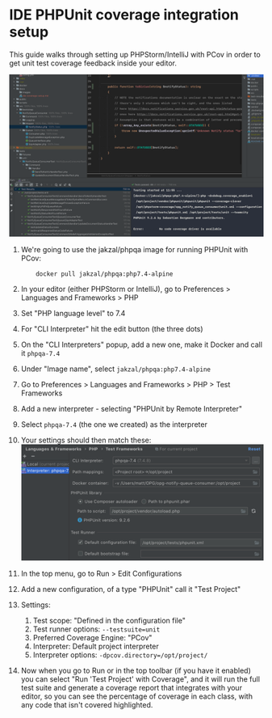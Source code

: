 # IDE PHPUnit coverage integration setup

This guide walks through setting up PHPStorm/IntelliJ with PCov in order to get unit test coverage feedback inside your 
editor.

![](images/coverage_example_1.png "IntelliJ coverage example")

1. We're going to use the jakzal/phpqa image for running PHPUnit with PCov:
    ```
        docker pull jakzal/phpqa:php7.4-alpine
    ```

2. In your editor (either PHPStorm or IntelliJ), go to Preferences > Languages and Frameworks > PHP
3. Set "PHP language level" to 7.4
4. For "CLI Interpreter" hit the edit button (the three dots)
5. On the "CLI Interpreters" popup, add a new one, make it Docker and call it `phpqa-7.4`
6. Under "Image name", select `jakzal/phpqa:php7.4-alpine`
7. Go to Preferences > Languages and Frameworks > PHP > Test Frameworks
8. Add a new interpreter - selecting "PHPUnit by Remote Interpreter"
9. Select `phpqa-7.4` (the one we created) as the interpreter
10. Your settings should then match these: 
![](images/step_10_phpunit_preferences.png "IntelliJ coverage example")
11. In the top menu, go to Run > Edit Configurations
12. Add a new configuration, of a type "PHPUnit" call it "Test Project"
13. Settings:
    1. Test scope: "Defined in the configuration file"
    2. Test runner options: `--testsuite=unit`
    3. Preferred Coverage Engine: "PCov"
    4. Interpreter: Default project interpreter
    5. Interpreter options: `-dpcov.directory=/opt/project/`
14. Now when you go to Run or in the top toolbar (if you have it enabled) you can select 
"Run 'Test Project' with Coverage", and it will run the full test suite and generate a coverage report that integrates 
with your editor, so you can see the percentage of coverage in each class, with any code that isn't covered highlighted.



